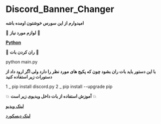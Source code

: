 # Discord_Banner_Changer
 
**امیدوارم از این سورس خوشتون اومده باشه**

📝 **لوازم مورد نیاز** 📝

**[Python](https://www.python.org/)**

🤖 **ران کردن بات** 🤖

python main.py

**با این دستور باید بات ران بشود چون که پکیج های مورد نظر را دارد ولی اگر ارود داد از دستورات زیر استفاده کنید** 

1 _ pip install discord.py
2 _ pip install --upgrade pip

💥 **آموزش استفاده از بات داخل ویدیوی زیر است** 💥

**[لینک ویدیو](https://youtu.be/gzQfagoSqgE)**

**[لینک دیسکورد](https://discord.gg/hungrystudio)**
